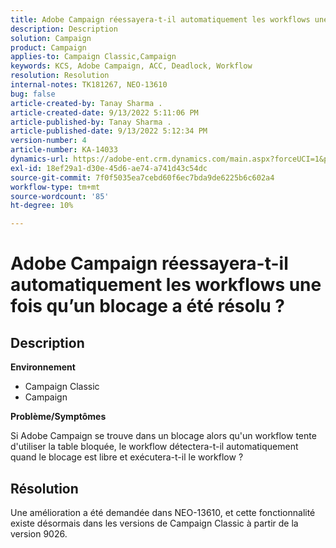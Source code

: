 ```yaml
---
title: Adobe Campaign réessayera-t-il automatiquement les workflows une fois qu’un blocage a été résolu ?
description: Description
solution: Campaign
product: Campaign
applies-to: Campaign Classic,Campaign
keywords: KCS, Adobe Campaign, ACC, Deadlock, Workflow
resolution: Resolution
internal-notes: TK181267, NEO-13610
bug: false
article-created-by: Tanay Sharma .
article-created-date: 9/13/2022 5:11:06 PM
article-published-by: Tanay Sharma .
article-published-date: 9/13/2022 5:12:34 PM
version-number: 4
article-number: KA-14033
dynamics-url: https://adobe-ent.crm.dynamics.com/main.aspx?forceUCI=1&pagetype=entityrecord&etn=knowledgearticle&id=33c2550b-8733-ed11-9db1-002248086735
exl-id: 18ef29a1-d30e-45d6-ae74-a741d43c54dc
source-git-commit: 7f0f5035ea7cebd60f6ec7bda9de6225b6c602a4
workflow-type: tm+mt
source-wordcount: '85'
ht-degree: 10%

---
```


# Adobe Campaign réessayera-t-il automatiquement les workflows une fois qu’un blocage a été résolu ?

## Description


<b>Environnement</b>

- Campaign Classic
- Campaign




<b>Problème/Symptômes</b>

Si Adobe Campaign se trouve dans un blocage alors qu&#39;un workflow tente d&#39;utiliser la table bloquée, le workflow détectera-t-il automatiquement quand le blocage est libre et exécutera-t-il le workflow ?

## Résolution


Une amélioration a été demandée dans NEO-13610, et cette fonctionnalité existe désormais dans les versions de Campaign Classic à partir de la version 9026.
